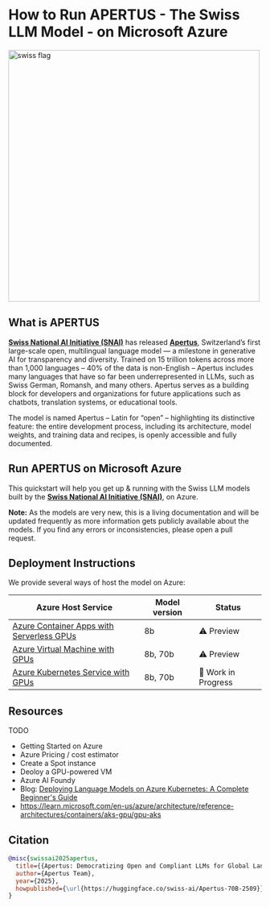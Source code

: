# How to Run APERTUS - The Swiss LLM Model - on Microsoft Azure


<img src="https://cdn-uploads.huggingface.co/production/uploads/6639f08490b7db8dcbf1a2aa/YKux3SpTciL4O60L3Ol-6.jpeg" alt="swiss flag" width="500"/>


## What is APERTUS

[**Swiss National AI Initiative  (SNAI)**](https://swiss-ai.org) has released [**Apertus**](https://www.swiss-ai.org/apertus), Switzerland’s first large-scale open, multilingual language model — a milestone in generative AI for transparency and diversity. Trained on 15 trillion tokens across more than 1,000 languages – 40% of the data is non-English – Apertus includes many languages that have so far been underrepresented in LLMs, such as Swiss German, Romansh, and many others. Apertus serves as a building block for developers and organizations for future applications such as chatbots, translation systems, or educational tools.

The model is named Apertus – Latin for “open” – highlighting its distinctive feature: the entire development process, including its architecture, model weights, and training data and recipes, is openly accessible and fully documented.


## Run APERTUS on Microsoft Azure

This quickstart will help you get up & running with the Swiss LLM models built by the [**Swiss National AI Initiative  (SNAI)**](https://swiss-ai.org), on Azure.

**Note:** As the models are very new, this is a living documentation and will be updated frequently as more information gets publicly available about the models. If you find any errors or inconsistencies, please open a pull request.

## Deployment Instructions

We provide several ways of host the model on Azure:

| Azure Host Service                                                           | Model version | Status      |
| ---------------------------------------------------------------------------  | ------------- | ----------- |
| [Azure Container Apps with Serverless GPUs](azure-container-apps/README.md)  | 8b            | ⚠️ Preview  |   
| [Azure Virtual Machine with GPUs](azure-virtual-machine/README.md)           | 8b, 70b       | ⚠️ Preview  |
| [Azure Kubernetes Service with GPUs](azure-kubernetes-service/README.md)     | 8b, 70b       | 🚧 Work in Progress |

## Resources

TODO

- Getting Started on Azure
- Azure Pricing / cost estimator
- Create a Spot instance
- Deoloy a GPU-powered VM
- Azure AI Foundy
- Blog: [Deploying Language Models on Azure Kubernetes: A Complete Beginner's Guide](https://huggingface.co/blog/vpkprasanna/deploying-language-models-on-azure)
- https://learn.microsoft.com/en-us/azure/architecture/reference-architectures/containers/aks-gpu/gpu-aks

## Citation

```bibtex
@misc{swissai2025apertus,
  title={{Apertus: Democratizing Open and Compliant LLMs for Global Language Environments}},
  author={Apertus Team},
  year={2025},
  howpublished={\url{https://huggingface.co/swiss-ai/Apertus-70B-2509}}
}
```